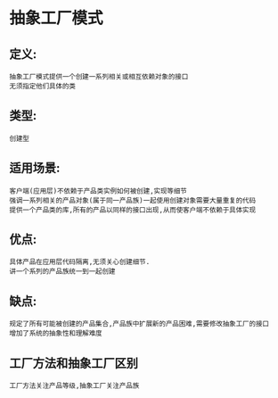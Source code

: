 # 抽象工厂模式

## 定义:

    抽象工厂模式提供一个创建一系列相关或相互依赖对象的接口
    无须指定他们具体的类
    
## 类型:
    
    创建型
    
## 适用场景:

    客户端(应用层)不依赖于产品类实例如何被创建,实现等细节
    强调一系列相关的产品对象(属于同一产品族)一起使用创建对象需要大量重复的代码
    提供一个产品类的库,所有的产品以同样的接口出现,从而使客户端不依赖于具体实现
    
## 优点:

    具体产品在应用层代码隔离,无须关心创建细节.
    讲一个系列的产品族统一到一起创建
    
## 缺点:

    规定了所有可能被创建的产品集合,产品族中扩展新的产品困难,需要修改抽象工厂的接口
    增加了系统的抽象性和理解难度
    

## 工厂方法和抽象工厂区别

    工厂方法关注产品等级,抽象工厂关注产品族


